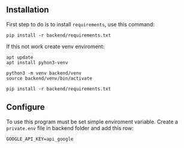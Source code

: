 ## Installation
First step to do is to install `requirements`, use this command:
```
pip install -r backend/requirements.txt
```

If this not work create venv enviroment:
```
apt update
apt install pyhon3-venv

python3 -m venv backend/venv
source backend/venv/bin/activate

pip install -r backend/requirements.txt
```

## Configure
To use this program must be set simple enviroment variable. Create a `private.env` file in backend folder and add this row:
```
GOOGLE_API_KEY=api_google
```